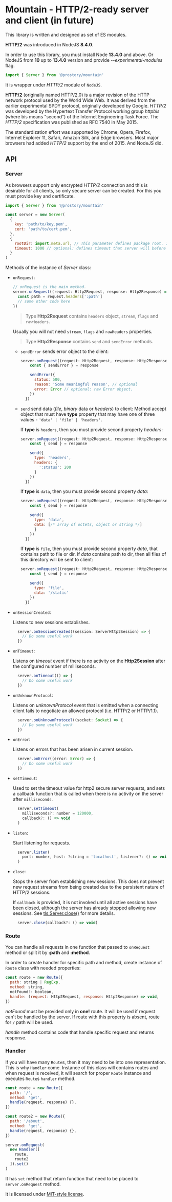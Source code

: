 # Mountain - HTTP/2-ready server and client (in future)

This library is written and designed as set of ES modules.

**HTTP/2** was introduced in NodeJS **8.4.0**.

In order to use this library, you must install Node **13.4.0** and above. Or NodeJS from **10** up to **13.4.0** version and provide _--experimental-modules_ flag.

```javascript
import { Server } from '@prostory/mountain'
```

It is wrapper under _HTTP/2_ module of `NodeJS`.

**HTTP/2** (originally named HTTP/2.0) is a major revision of the HTTP network protocol used by the World Wide Web. It was derived from the earlier experimental SPDY protocol, originally developed by Google. _HTTP/2_ was developed by the Hypertext Transfer Protocol working group _httpbis_ (where bis means "second") of the Internet Engineering Task Force. The _HTTP/2_ specification was published as RFC 7540 in May 2015.

The standardization effort was supported by Chrome, Opera, Firefox, Internet Explorer 11, Safari, Amazon Silk, and Edge browsers. Most major browsers had added _HTTP/2_ support by the end of 2015. And NodeJS did.

## API

### Server

As browsers support only encrypted _HTTP/2_ connection and this is desirable for all clients, so only secure server can be created. For this you must provide key and certificate.

```javascript
import { Server } from '@prostory/mountain'

const server = new Server(
  {
    key: 'path/to/key.pem',
    cert: 'path/to/cert.pem',
  },
  {
    rootDir: import.meta.url, // This parameter defines package root. In this example current directory in which this file is located is used as root folder.
    timeout: 1000 // optional: defines timeout that server will before ending connection.
  }
)
```

Methods of the instance of _Server_ class:

- `onRequest`:

  ```javascript
  // onRequest is the main method.
  server.onRequest((request: Http2Request, response: Http2Response) => {
    const path = request.headers[':path']
    // some other code here
  })
  ```

  > Type **Http2Request** contains `headers` object, `stream`, `flags` and `rawHeaders`.

  Usually you will not need `stream`, `flags` and `rawHeaders` properties.

  > Type **Http2Response** contains `send` and `sendError` methods.

  - `sendError` sends error object to the client:

    ```javascript
    server.onRequest((request: Http2Request, response: Http2Response) => {
        const { sendError } = response

        sendError({
          status: 500,
          reason: 'Some meaningful reason', // optional
          error: Error // optional: raw Error object.
        })
      })
    ```

  - `send` send data (*file*, *binary* data or *headers*) to client:
    Method accept object that must have **type** property that may have one of three
    values - `'data' | 'file' | 'headers'`.

    If **type** is `headers`, then you must provide second property *headers*:

    ```javascript
    server.onRequest((request: Http2Request, response: Http2Response) => {
        const { send } = response

        send({
          type: 'headers',
          headers: {
            ':status': 200
          }
        })
      })
    ```

    If **type** is `data`, then you must provide second property *data*:

    ```javascript
    server.onRequest((request: Http2Request, response: Http2Response) => {
        const { send } = response

        send({
          type: 'data',
          data: [/* array of octets, object or string */]
          }
        })
      })
    ```

    If **type** is `file`, then you must provide second property *data*, that contains path to file or dir.
    If *data* contains path to dir, then all files of this directory will be sent to client:

    ```javascript
    server.onRequest((request: Http2Request, response: Http2Response) => {
        const { send } = response

        send({
          type: 'file',
          data: '/static'
        })
      })
    ```

- `onSessionCreated`:

  Listens to new sessions establishes.

  ```javascript
    server.onSessionCreated((session: ServerHttp2Session) => {
      // Do some useful work
    })
  ```

- `onTimeout`:

  Listens on *timeout* event if there is no activity on the **Http2Session** after the configured number of milliseconds.

  ```javascript
    server.onTimeout(() => {
      // Do some useful work
    })
  ```

- `onUnknownProtocol`:

  Listens on *unknownProtocol* event that is emitted when a connecting client fails to negotiate an allowed 
  protocol (i.e. HTTP/2 or HTTP/1.1).

  ```javascript
    server.onUnknownProtocol((socket: Socket) => {
      // Do some useful work
    })
  ```

- `onError`:

  Listens on errors that has been arisen in current session.

  ```javascript
    server.onError((error: Error) => {
      // Do some useful work
    })
  ```

- `setTimeout`:

  Used to set the timeout value for http2 secure server requests, and sets a
  callback function that is called when there is no activity on the server
  after `milliseconds`.

  ```javascript
    server.setTimeout(
      milliseconds?: number = 120000,
      callback?: () => void
    )
  ```

- `listen`:

  Start listening for requests.

  ```javascript
    server.listen(
      port: number, host: ?string = 'localhost', listener?: () => void
    )
  ```

- `close`:

   Stops the server from establishing new sessions. This does not prevent new
   request streams from being created due to the persistent nature of HTTP/2
   sessions.
  
   If `callback` is provided, it is not invoked until all active sessions have
   been closed, although the server has already stopped allowing new
   sessions. See [tls.Server.close()](https://nodejs.org/dist/latest-v12.x/docs/api/tls.html#tls_server_close_callback) for more details.

  ```javascript
    server.close(callback?: () => void)
  ```

### Route

You can handle all requests in one function that passed to `onRequest` method or split it by **:path**
and **:method**.

In order to create handler for specific path and method, create instance of `Route` class with
needed properties:

```javascript
const route = new Route({
  path: string | RegExp,
  method: string,
  notFound?: boolean,
  handle: (request: Http2Request, response: Http2Response) => void,
})
```

*notFound* must be provided only in **one!** route. It will be used if request can't be handled by the server.
If route with this property is absent, route for `/` path will be used.

*handle* method contains code that handle specific request and returns response.

### Handler

If you will have many `Route`s, then it may need to be into one representation.
This is why `Handler` come. Instance of this class will contains routes and when request is received, it will
search for proper `Route` instance and executes `Route`s `handler` method.

```javascript
const route = new Route({
  path: '/',
  method: 'get',
  handle(request, response) {},
})

const route2 = new Route({
  path: '/about',
  method: 'get',
  handle(request, response) {},
})

server.onRequest(
  new Handler([
    route,
    route2
  ]).set()
)
```

It has `set` method that return function that need to be placed to `server.onRequest` method.

It is licensed under [MIT-style license](LICENSE).
